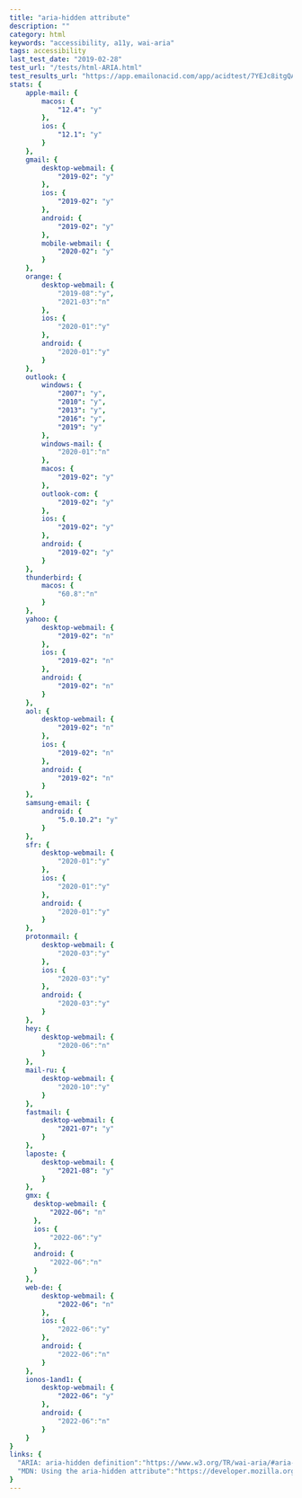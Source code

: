 ```yaml
---
title: "aria-hidden attribute"
description: ""
category: html
keywords: "accessibility, a11y, wai-aria"
tags: accessibility
last_test_date: "2019-02-28"
test_url: "/tests/html-ARIA.html"
test_results_url: "https://app.emailonacid.com/app/acidtest/7YEJc8itgQA23oSz9yaDB2rg6MHiItQgtKbflcOSjNx48/list"
stats: {
	apple-mail: {
		macos: {
			"12.4": "y"
		},
		ios: {
			"12.1": "y"
		}
	},
	gmail: {
		desktop-webmail: {
			"2019-02": "y"
		},
		ios: {
			"2019-02": "y"
		},
		android: {
			"2019-02": "y"
		},
        mobile-webmail: {
            "2020-02": "y"
        }
	},
    orange: {
        desktop-webmail: {
            "2019-08":"y",
            "2021-03":"n"
        },
        ios: {
            "2020-01":"y"
        },
        android: {
            "2020-01":"y"
        }
    },
	outlook: {
		windows: {
			"2007": "y",
			"2010": "y",
			"2013": "y",
			"2016": "y",
			"2019": "y"
		},
        windows-mail: {
            "2020-01":"n"
        },
		macos: {
			"2019-02": "y"
		},
		outlook-com: {
			"2019-02": "y"
		},
		ios: {
			"2019-02": "y"
		},
		android: {
			"2019-02": "y"
		}
	},
    thunderbird: {
        macos: {
            "60.8":"n"
        }
    },
	yahoo: {
		desktop-webmail: {
			"2019-02": "n"
		},
		ios: {
			"2019-02": "n"
		},
		android: {
			"2019-02": "n"
		}
	},
	aol: {
		desktop-webmail: {
			"2019-02": "n"
		},
		ios: {
			"2019-02": "n"
		},
		android: {
			"2019-02": "n"
		}
	},
	samsung-email: {
		android: {
			"5.0.10.2": "y"
		}
	},
    sfr: {
        desktop-webmail: {
            "2020-01":"y"
        },
        ios: {
            "2020-01":"y"
        },
        android: {
            "2020-01":"y"
        }
    },
    protonmail: {
        desktop-webmail: {
            "2020-03":"y"
        },
        ios: {
            "2020-03":"y"
        },
        android: {
            "2020-03":"y"
        }
    },
    hey: {
        desktop-webmail: {
            "2020-06":"n"
        }
    },
    mail-ru: {
        desktop-webmail: {
            "2020-10":"y"
        }
    },
	fastmail: {
		desktop-webmail: {
			"2021-07": "y"
		}
	},
	laposte: {
		desktop-webmail: {
			"2021-08": "y"
		}
	},
    gmx: {
      desktop-webmail: {
          "2022-06": "n"
      },
      ios: {
          "2022-06":"y"
      },
      android: {
          "2022-06":"n"
      }
	},
	web-de: {
		desktop-webmail: {
			"2022-06": "n"
		},
		ios: {
			"2022-06":"y"
		},
		android: {
			"2022-06":"n"
		}
	},
	ionos-1and1: {
		desktop-webmail: {
			"2022-06": "y"
		},
		android: {
			"2022-06":"n"
		}
	}
}
links: {
  "ARIA: aria-hidden definition":"https://www.w3.org/TR/wai-aria/#aria-hidden",
  "MDN: Using the aria-hidden attribute":"https://developer.mozilla.org/en-US/docs/Web/Accessibility/ARIA/ARIA_Techniques/Using_the_aria-hidden_attribute"
}
---
```

